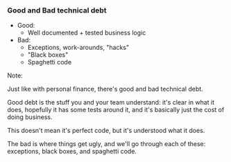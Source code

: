 ### Good and Bad technical debt

* Good: <!-- .element: class="fragment" -->
	* Well documented + tested business logic <!-- .element: class="fragment" -->
* Bad: <!-- .element: class="fragment" -->
	* Exceptions, work-arounds, "hacks" <!-- .element: class="fragment" -->
	* "Black boxes" <!-- .element: class="fragment" -->
	* Spaghetti code <!-- .element: class="fragment" -->

Note:

Just like with personal finance, there's good and bad technical debt.

Good debt is the stuff you and your team understand: it's clear in what it does, hopefully it has some tests around it, and it's basically just the cost of doing business.

This doesn't mean it's perfect code, but it's understood what it does.

The bad is where things get ugly, and we'll go through each of these: exceptions, black boxes, and spaghetti code.
